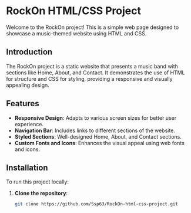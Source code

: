 # RockOn HTML/CSS Project

Welcome to the RockOn project! This is a simple web page designed to showcase a music-themed website using HTML and CSS.

## Introduction

The RockOn project is a static website that presents a music band with sections like Home, About, and Contact. It demonstrates the use of HTML for structure and CSS for styling, providing a responsive and visually appealing design.

## Features

- **Responsive Design**: Adapts to various screen sizes for better user experience.
- **Navigation Bar**: Includes links to different sections of the website.
- **Styled Sections**: Well-designed Home, About, and Contact sections.
- **Custom Fonts and Icons**: Enhances the visual appeal using web fonts and icons.

## Installation

To run this project locally:

1. **Clone the repository**:

   ```bash
   git clone https://github.com/Ssp63/RockOn-html-css-project.git
